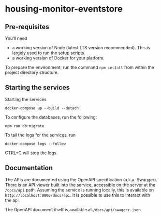 # housing-monitor-eventstore

## Pre-requisites

You'll need

* a working version of Node (latest LTS version recommended). This is largely used to run the setup scripts.
* a working version of Docker for your platform.

To prepare the environment, run the command `npm install` from within the project directory structure. 

## Starting the services

Starting the services

    docker-compose up --build --detach

To configure the databases, run the following:

    npm run db:migrate

To tail the logs for the services, run

    docker-compose logs --follow

CTRL+C will stop the logs.

## Documentation

The APIs are documented using the OpenAPI specification (a.k.a. Swagger). There is an API viewer built
into the service, accessible on the server at the `/docs/api` path. Assuming the service is running
locally, this is available on `http://localhost:8000/docs/api`. It is possible to use this to interact
with the api.

The OpenAPI document itself is available at `/docs/api/swagger.json`
